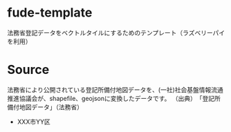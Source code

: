 # fude-template
法務省登記データをベクトルタイルにするためのテンプレート（ラズベリーパイを利用）

# Source
法務省により公開されている登記所備付地図データを、(一社)社会基盤情報流通推進協議会が、shapefile、geojsonに変換したデータです。
（出典）　「登記所備付地図データ」（法務省）
- XXX市YY区


